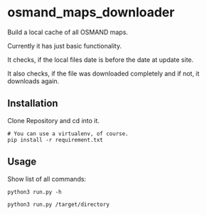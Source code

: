 # osmand_maps_downloader

Build a local cache of all OSMAND maps.


Currently it has just basic functionality.

It checks, if the local files date is before the date at update site.

It also checks, if the file was downloaded completely and if not, it downloads again.


## Installation

Clone Repository and cd into it.

```
# You can use a virtualenv, of course.
pip install -r requirement.txt
```


## Usage

Show list of all commands:
```
python3 run.py -h
```

```
python3 run.py /target/directory
```
